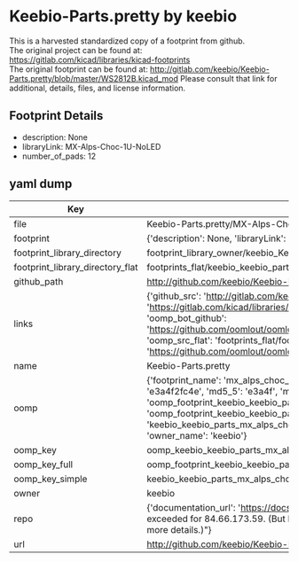 # Keebio-Parts.pretty by keebio  
This is a harvested standardized copy of a footprint from github.  
The original project can be found at:  
https://gitlab.com/kicad/libraries/kicad-footprints  
The original footprint can be found at:
http://gitlab.com/keebio/Keebio-Parts.pretty/blob/master/WS2812B.kicad_mod
Please consult that link for additional, details, files, and license information.  
## Footprint Details
* description: None  
* libraryLink: MX-Alps-Choc-1U-NoLED  
* number_of_pads: 12  
## yaml dump  
| Key | Value |  
| --- | --- |  
| file | Keebio-Parts.pretty/MX-Alps-Choc-1U-NoLED.kicad_mod |  
| footprint | {'description': None, 'libraryLink': 'MX-Alps-Choc-1U-NoLED', 'number_of_pads': 12} |  
| footprint_library_directory | footprint_library_owner/keebio_Keebio-Parts.pretty |  
| footprint_library_directory_flat | footprints_flat/keebio_keebio_parts_mx_alps_choc_1u_noled/working |  
| github_path | http://github.com/keebio/Keebio-Parts.pretty/blob/master/MX-Alps-Choc-1U-NoLED.kicad_mod |  
| links | {'github_src': 'http://gitlab.com/keebio/Keebio-Parts.pretty/blob/master/WS2812B.kicad_mod', 'github_src_repo': 'https://gitlab.com/kicad/libraries/kicad-footprints', 'oomp_bot': 'footprints/keebio_keebio_parts_mx_alps_choc_1u_noled/working', 'oomp_bot_github': 'https://github.com/oomlout/oomlout_oomp_footprint_bot/tree/main/footprints/keebio_keebio_parts_mx_alps_choc_1u_noled/working', 'oomp_src_flat': 'footprints_flat/footprints_flat/keebio_keebio_parts_mx_alps_choc_1u_noled/working', 'oomp_src_flat_github': 'https://github.com/oomlout/oomlout_oomp_footprint_src/tree/main/footprints_flat/keebio_keebio_parts_mx_alps_choc_1u_noled/working'} |  
| name | Keebio-Parts.pretty |  
| oomp | {'footprint_name': 'mx_alps_choc_1u_noled', 'library_name': 'keebio_parts', 'md5': 'e3a4f2fc4eb046c46737b9cdf661cef4', 'md5_10': 'e3a4f2fc4e', 'md5_5': 'e3a4f', 'md5_6': 'e3a4f2', 'oomp_key': 'oomp_keebio_keebio_parts_mx_alps_choc_1u_noled', 'oomp_key_extra': 'oomp_footprint_keebio_keebio_parts_mx_alps_choc_1u_noled', 'oomp_key_full': 'oomp_footprint_keebio_keebio_parts_mx_alps_choc_1u_noled_e3a4f2', 'oomp_key_simple': 'keebio_keebio_parts_mx_alps_choc_1u_noled', 'original_filename': 'Keebio-Parts.pretty/MX-Alps-Choc-1U-NoLED.kicad_mod', 'owner_name': 'keebio'} |  
| oomp_key | oomp_keebio_keebio_parts_mx_alps_choc_1u_noled |  
| oomp_key_full | oomp_footprint_keebio_keebio_parts_mx_alps_choc_1u_noled |  
| oomp_key_simple | keebio_keebio_parts_mx_alps_choc_1u_noled |  
| owner | keebio |  
| repo | {'documentation_url': 'https://docs.github.com/rest/overview/resources-in-the-rest-api#rate-limiting', 'message': "API rate limit exceeded for 84.66.173.59. (But here's the good news: Authenticated requests get a higher rate limit. Check out the documentation for more details.)"} |  
| url | http://github.com/keebio/Keebio-Parts.pretty |  

